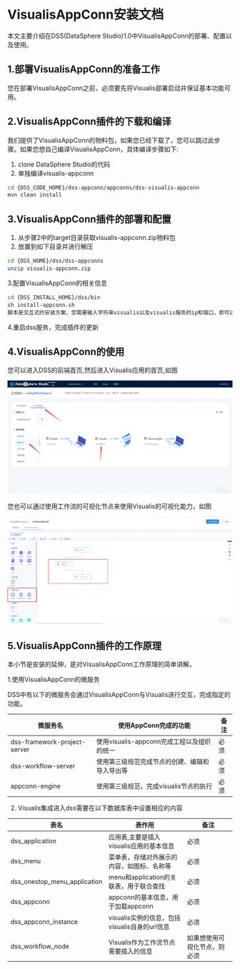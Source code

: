 # VisualisAppConn安装文档

本文主要介绍在DSS(DataSphere Studio)1.0中VisualisAppConn的部署、配置以及使用。



## 1.部署VisualisAppConn的准备工作

您在部署VisualisAppConn之前，必须要先将Visualis部署启动并保证基本功能可用。



## 2.VisualisAppConn插件的下载和编译

我们提供了VisualisAppConn的物料包，如果您已经下载了，您可以跳过此步骤。如果您想自己编译VisualisAppConn，具体编译步骤如下:
1. clone DataSphere Studio的代码
2. 单独编译visualis-appconn
```bash 
cd {DSS_CODE_HOME}/dss-appconn/appconns/dss-visualis-appconn
mvn clean install
```

## 3.VisualisAppConn插件的部署和配置


1. 从步骤2中的target目录获取visualis-appconn.zip物料包
2. 放置到如下目录并进行解压
```bash 
cd {DSS_HOME}/dss/dss-appconns
unzip visualis-appconn.zip
```
3.配置VisualisAppConn的相关信息
``` bash 
cd {DSS_INSTALL_HOME}/dss/bin
sh install-appconn.sh
脚本是交互式的安装方案，您需要输入字符串visualis以及visualis服务的ip和端口，即可以完成安装
```
4.重启dss服务，完成插件的更新

## 4.VisualisAppConn的使用
您可以进入DSS的前端首页,然后进入Visualis应用的首页,如图

![Visualis嵌入DSS](../Images/安装部署/VisualisAppConn部署/DSS-Visualis.png)

您也可以通过使用工作流的可视化节点来使用Visualis的可视化能力，如图

![工作流使用可视化节点](../Images/安装部署/VisualisAppConn部署/Workflow-Visualis.png)



## 5.VisualisAppConn插件的工作原理
本小节是安装的延伸，是对VisualisAppConn工作原理的简单讲解。

1.使用VisualisAppConn的微服务

DSS中有以下的微服务会通过VisualisAppConn与Visualis进行交互，完成指定的功能。

| 微服务名      | 使用AppConn完成的功能   | 备注                                   |
|-----------------|----------------|----------------------------------------|
| dss-framework-project-server       | 使用visualis-appconn完成工程以及组织的统一    | 必须                                   |
| dss-workflow-server     | 使用第三级规范完成节点的创建、编辑和导入导出等| 必须                                   |
| appconn-engine | 使用第三级规范，完成visualis节点的执行 |                    必须                |

2. Visualis集成进入dss需要在以下数据库表中设置相应的内容

| 表名      | 表作用   | 备注                                   |
|-----------------|----------------|----------------------------------------|
| dss_application       | 应用表,主要是插入visualis应用的基本信息    | 必须                                   |
| dss_menu     | 菜单表，存储对外展示的内容，如图标、名称等 | 必须                                   |
| dss_onestop_menu_application | menu和application的关联表，用于联合查找 |                    必须                |
| dss_appconn      | appconn的基本信息，用于加载appconn  | 必须                                   |
| dss_appconn_instance  | visualis实例的信息，包括visualis自身的url信息   | 必须         |
| dss_workflow_node  | Visualis作为工作流节点需要插入的信息   | 如果想使用可视化节点，则必须         |


